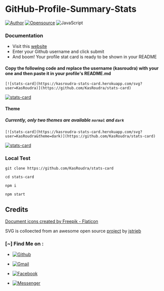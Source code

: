 # GitHub-Profile-Summary-Stats

[![Author](https://img.shields.io/badge/Author-KasRoudra-purple?style=flat-square)](https://github.com/KasRoudra)
[![Opensource](https://img.shields.io/badge/Open%20Source-Yes-cyan?style=flat-square)](./LICENSE)
![JavaScript](https://img.shields.io/badge/Written%20In-JS-blue?style=flat-square)


### Documentation

 - Visit this [website](https://kasroudra-stats-card.herokuapp.com)
 - Enter your Github username and click submit
 - And boom! Your profile stat card is ready to be shown in your README

#### Copy the following code and replace the username (kasroudra) with your one and then paste it in your profile's README.md

```
[![stats-card](https://kasroudra-stats-card.herokuapp.com/svg?user=KasRoudra)](https://github.com/KasRoudra/stats-card)
```

[![stats-card](https://kasroudra-stats-card.herokuapp.com/svg?user=KasRoudra)](https://github.com/KasRoudra/stats-card)

#### Theme

##### Currently, only two themes are available `normal` and `dark`

```
[![stats-card](https://kasroudra-stats-card.herokuapp.com/svg?user=KasRoudra&theme=dark)](https://github.com/KasRoudra/stats-card)
```

[![stats-card](https://kasroudra-stats-card.herokuapp.com/svg?user=KasRoudra&theme=dark)](https://github.com/KasRoudra/stats-card)


### Local Test

```
git clone https://github.com/KasRoudra/stats-card 
```
```
cd stats-card
```
```
npm i
```
```
npm start
```

## Credits

[Document icons created by Freepik - Flaticon](https://www.flaticon.com/free-icons/document)

SVG is colloected from an awesome open source [project](https://github.com/jstrieb/github-stats) by [jstrieb](https://github.com/jstrieb/)

### [~] Find Me on :
- [![Github](https://img.shields.io/badge/Github-KasRoudra-green?style=for-the-badge&logo=github)](https://github.com/KasRoudra2)

- [![Gmail](https://img.shields.io/badge/Gmail-KasRoudra-green?style=for-the-badge&logo=gmail)](mailto:kasroudrakrd@gmail.com)
 
- [![Facebook](https://img.shields.io/badge/Facebook-KasRoudra-green?style=for-the-badge&logo=messenger)](https://facebook.com/KasRoudra)

- [![Messenger](https://img.shields.io/badge/Messenger-KasRoudra-green?style=for-the-badge&logo=messenger)](https://m.me/KasRoudra)